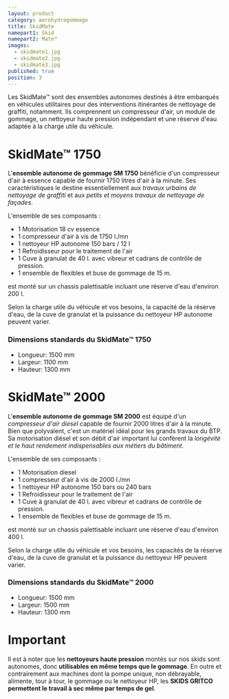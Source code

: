 ```yaml
---
layout: product
category: aerohydrogommage
title: SkidMate
namepart1: Skid
namepart2: Mate™
images: 
  - skidmate1.jpg
  - skidmate2.jpg
  - skidmate3.jpg
published: true
position: 3
---
```


Les <span class="text-brand-1">Skid</span><span class="text-brand-2">Mate™</span> sont des ensembles autonomes destinés à être embarqués en véhicules utilitaires pour des interventions itinérantes de nettoyage de graffiti, notamment.
Ils comprennent un compresseur d'air, un module de gommage, un nettoyeur haute pression indépendant et une réserve d'eau adaptée à la charge utile du véhicule.

# <span class="text-brand-1">Skid</span><span class="text-brand-2">Mate™</span> 1750

L'**ensemble autonome de gommage SM 1750** bénéficie d'un compresseur d'air à essence capable de fournir 1750 litres d'air à la minute. Ses caractéristiques le destine essentiellement aux *travaux urbains de nettoyage de graffiti* et aux *petits et moyens travaux de nettoyage de façades*. 

L'ensemble de ses composants :

* 1 Motorisation 18 cv essence 
* 1 compresseur d'air à vis de 1750 l./mn
* 1 nettoyeur HP autonome 150 bars / 12 l
* 1 Refroidisseur pour le traitement de l'air
* 1 Cuve à granulat de 40 l. avec vibreur et cadrans de contrôle de pression.
* 1 ensemble de flexibles et buse de gommage de 15 m.

est monté sur un chassis palettisable incluant une réserve d'eau d'environ 200 l.

Selon la charge utile du véhicule et vos besoins, la capacité de la réserve d'eau, de la cuve de granulat et la puissance du nettoyeur HP autonome peuvent varier.

### Dimensions standards du <span class="text-brand-1">Skid</span><span class="text-brand-2">Mate™</span> 1750

* Longueur: 1500 mm
* Largeur: 1100 mm
* Hauteur: 1300 mm

# <span class="text-brand-1">Skid</span><span class="text-brand-2">Mate™</span> 2000

L'**ensemble autonome de gommage SM 2000** est équipé d'un *compresseur d'air diesel* capable de fournir 2000 litres d'air à la minute. Bien que polyvalent, c'est un matériel idéal pour les grands travaux du BTP. Sa motorisation diésel et son débit d'air important lui confèrent la *longévité et le haut rendement indispensables aux métiers du bâtiment*.

L'ensemble de ses composants :

* 1 Motorisation diesel 
* 1 compresseur d'air à vis de 2000 l./mn
* 1 nettoyeur HP autonome 150 bars ou 240 bars 
* 1 Refroidisseur pour le traitement de l'air
* 1 Cuve à granulat de 40 l. avec vibreur et cadrans de contrôle de pression. 
* 1 ensemble de flexibles et buse de gommage de 15 m.

est monté sur un chassis palettisable incluant une réserve d'eau d'environ 400 l.

Selon la charge utile du véhicule et vos besoins, les capacités de la réserve d'eau, de la cuve de granulat et la puissance du nettoyeur HP peuvent varier.

### Dimensions standards du <span class="text-brand-1">Skid</span><span class="text-brand-2">Mate™</span> 2000

* Longueur: 1500 mm
* Largeur: 1500 mm
* Hauteur: 1300 mm

# Important

<p class="tip">Il est à noter que les <strong>nettoyeurs haute pression</strong> montés sur nos skids sont autonomes, donc <strong>utilisables en même temps que le gommage</strong>. En outre et contrairement aux machines dont la pompe unique, non débrayable, alimente, tour à tour, le gommage ou le nettoyeur HP, les <strong>SKIDS GRITCO permettent le travail à sec même par temps de gel</strong>.</p>
